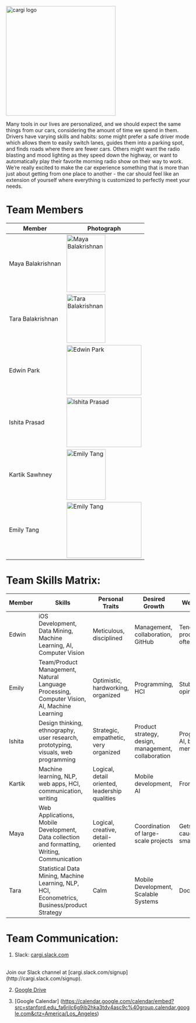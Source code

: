 <!--# ![CS210](http://i.imgur.com/WdBU7U5.png (784b) ) | Cargi-->
<img src="http://i.imgur.com/Tyx3dLj.png" alt="cargi logo" width="300">
<!--<img src="http://i.imgur.com/jHcoBgU.png" alt="cargi logo" width="300">-->

Many tools in our lives are personalized, and we should expect the same things from our cars, considering the amount of time we spend in them. Drivers have varying skills and habits: some might prefer a safe driver mode which allows them to easily switch lanes, guides them into a parking spot, and finds roads where there are fewer cars.  Others might want the radio blasting and mood lighting as they speed down the highway, or want to automatically play their favorite morning radio show on their way to work. We’re really excited to make the car experience something that is more than just about getting from one place to another - the car should feel like an extension of yourself where everything is customized to perfectly meet your needs.


# Team Members
Member | Photograph
--- | ---
Maya Balakrishnan | <img src="http://i.imgur.com/2IXwdq9.jpg" alt="Maya Balakrishnan" width="105.3" height="157.5"> 
Tara Balakrishnan | <img src="http://i.imgur.com/VhFoQUj.jpg" alt="Tara Balakrishnan" width="105.3" height="133"> 
Edwin Park | <img src="http://i.imgur.com/TyXkgi0.jpg" alt="Edwin Park" width="204.8" height="136.5"> 
Ishita Prasad | <img src="http://i.imgur.com/hlSI4zx.jpg" alt="Ishita Prasad" width="204.8" height="136.5"> 
Kartik Sawhney | <img src="http://i.imgur.com/rpkFTgo.jpg" alt="Emily Tang" width="106.9" height="137.1"> 
Emily Tang | <img src="http://i.imgur.com/BE2CmbR.jpg" alt="Emily Tang" width="204.8" height="153.6"> 



# Team Skills Matrix:

Member | Skills | Personal Traits | Desired Growth | Weaknesses | Hat
--- | --- | --- | --- | --- | ---
Edwin | iOS Development, Data Mining, Machine Learning, AI, Computer Vision | Meticulous, disciplined | Management, collaboration, GitHub | Tends to procrastinate often | Blue Hat
Emily | Team/Product Management, Natural Language Processing, Computer Vision, AI, Machine Learning | Optimistic, hardworking, organized | Programming, HCI | Stubborn and opinionated | Yellow Hat
Ishita | Design thinking, ethnography, user research, prototyping, visuals, web programming | Strategic, empathetic, very organized  | Product strategy, design, management, collaboration | Programming, AI, bad memory | Black Hat
Kartik | Machine learning, NLP, web apps, HCI, communication, writing | Logical, detail oriented, leadership qualities | Mobile development, AI | Front-end | Yellow Hat
Maya | Web Applications, Mobile Development, Data collection and formatting, Writing, Communication  | Logical, creative, detail-oriented | Coordination of large-scale projects | Gets too caught up in small details | Green Hat
Tara | Statistical Data Mining, Machine Learning, NLP, HCI, Econometrics, Business/product Strategy | Calm |  Mobile Development, Scalable Systems | Documentation | White Hat




# Team Communication:
1. Slack: [cargi.slack.com](https://cargi.slack.com)
<br />
Join our Slack channel at [cargi.slack.com/signup](http://cargi.slack.com/signup).

2. [Google Drive](https://drive.google.com/folderview?id=0B9Jtns7w2L8rdUNzOF9tZWF4MjQ&usp=sharing)

3. [Google Calendar] (https://calendar.google.com/calendar/embed?src=stanford.edu_fa6rilc6g9ib2hka3tdv4asc9c%40group.calendar.google.com&ctz=America/Los_Angeles)


